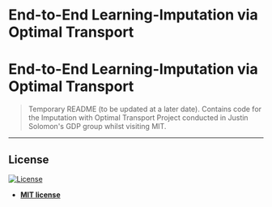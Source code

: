 # End-to-End Learning-Imputation via Optimal Transport



# End-to-End Learning-Imputation via Optimal Transport


> Temporary README (to be updated at a later date). Contains code for the Imputation with Optimal Transport Project conducted in Justin Solomon's GDP group whilst visiting MIT.



---

## License

[![License](http://img.shields.io/:license-mit-blue.svg?style=flat-square)](http://badges.mit-license.org)

- **[MIT license](http://opensource.org/licenses/mit-license.php)**